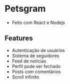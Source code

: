 # Petsgram
* Feito com React e Nodejs

## Features 
* Autenticação de usuários
* Sistema de seguidores
* Feed de notícias
* Perfil pode ser fechado
* Posts com comentários
* Scroll infinito